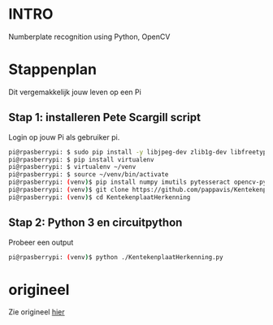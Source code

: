 # INTRO
Numberplate recognition using Python, OpenCV

# Stappenplan
Dit vergemakkelijk jouw leven op een Pi

## Stap 1: installeren Pete Scargill script
Login op jouw Pi als gebruiker pi.

```bash
pi@rpasberrypi: $ sudo pip install -y libjpeg-dev zlib1g-dev libfreetype6-dev liblcms1-dev libopenjp2-7 libtiff5
pi@rpasberrypi: $ pip install virtualenv
pi@rpasberrypi: $ virtualenv ~/venv
pi@rpasberrypi: $ source ~/venv/bin/activate
pi@rpasberrypi: (venv)$ pip install numpy imutils pytesseract opencv-python pillow
pi@rpasberrypi: (venv)$ git clone https://github.com/pappavis/KentekenplaatHerkenning
pi@rpasberrypi: (venv)$ cd KentekenplaatHerkenning
```

## Stap 2: Python 3 en circuitpython
Probeer een output

```bash
pi@rpasberrypi: (venv)$ python ./KentekenplaatHerkenning.py
```

# origineel
Zie origineel <a href="https://bitbucket.org/api/2.0/snippets/scargill/kAR5qG/master/files/script.sh">hier</a>

